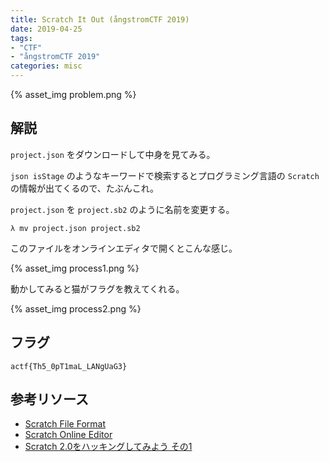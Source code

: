 ```yaml
---
title: Scratch It Out (ångstromCTF 2019)
date: 2019-04-25
tags:
- "CTF"
- "ångstromCTF 2019"
categories: misc
---
```


{% asset_img problem.png %}

## 解説

`project.json` をダウンロードして中身を見てみる。

`json isStage` のようなキーワードで検索するとプログラミング言語の `Scratch` の情報が出てくるので、たぶんこれ。

`project.json` を `project.sb2` のように名前を変更する。

```shell
λ mv project.json project.sb2
```

このファイルをオンラインエディタで開くとこんな感じ。

{% asset_img process1.png %}

動かしてみると猫がフラグを教えてくれる。

{% asset_img process2.png %}

## フラグ

`actf{Th5_0pT1maL_LANgUaG3}`

## 参考リソース

- [Scratch File Format](https://en.scratch-wiki.info/wiki/Scratch_File_Format)
- [Scratch Online Editor](https://scratch.mit.edu/projects/editor/)
- [Scratch 2.0をハッキングしてみよう その1](https://qiita.com/kobotyann/items/e43727944c5687d53dcf)